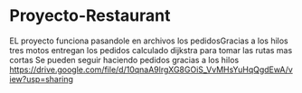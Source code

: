 # Proyecto-Restaurant
EL proyecto funciona pasandole en archivos los pedidosGracias a los hilos tres motos entregan los pedidos calculado dijkstra para tomar las rutas mas cortas
Se pueden seguir haciendo pedidos gracias a los hilos
https://drive.google.com/file/d/10qnaA9lrgXG8GOiS_VvMHsYuHqQgdEwA/view?usp=sharing

